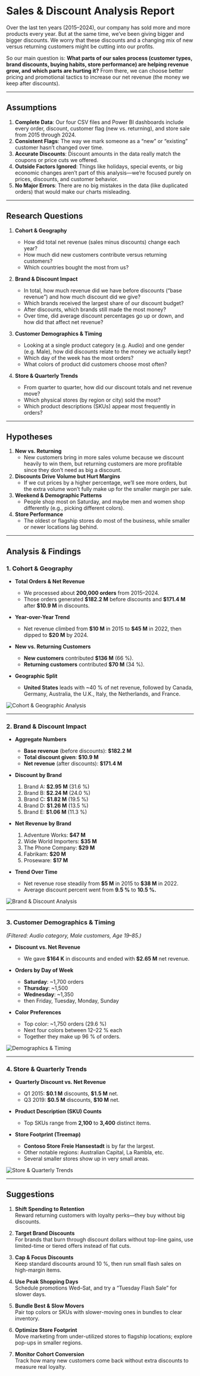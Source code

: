 # Sales & Discount Analysis Report

Over the last ten years (2015–2024), our company has sold more and more products every year. But at the same time, we’ve been giving bigger and bigger discounts. We worry that these discounts and a changing mix of new versus returning customers might be cutting into our profits.

So our main question is: **What parts of our sales process (customer types, brand discounts, buying habits, store performance) are helping revenue grow, and which parts are hurting it?** From there, we can choose better pricing and promotional tactics to increase our net revenue (the money we keep after discounts).

---

## Assumptions

1. **Complete Data**: Our four CSV files and Power BI dashboards include every order, discount, customer flag (new vs. returning), and store sale from 2015 through 2024.  
2. **Consistent Flags**: The way we mark someone as a “new” or “existing” customer hasn’t changed over time.  
3. **Accurate Discounts**: Discount amounts in the data really match the coupons or price cuts we offered.  
4. **Outside Factors Ignored**: Things like holidays, special events, or big economic changes aren’t part of this analysis—we’re focused purely on prices, discounts, and customer behavior.  
5. **No Major Errors**: There are no big mistakes in the data (like duplicated orders) that would make our charts misleading.

---

## Research Questions

1. **Cohort & Geography**  
   - How did total net revenue (sales minus discounts) change each year?  
   - How much did new customers contribute versus returning customers?  
   - Which countries bought the most from us?

2. **Brand & Discount Impact**  
   - In total, how much revenue did we have before discounts (“base revenue”) and how much discount did we give?  
   - Which brands received the largest share of our discount budget?  
   - After discounts, which brands still made the most money?  
   - Over time, did average discount percentages go up or down, and how did that affect net revenue?

3. **Customer Demographics & Timing**  
   - Looking at a single product category (e.g. Audio) and one gender (e.g. Male), how did discounts relate to the money we actually kept?  
   - Which day of the week has the most orders?  
   - What colors of product did customers choose most often?

4. **Store & Quarterly Trends**  
   - From quarter to quarter, how did our discount totals and net revenue move?  
   - Which physical stores (by region or city) sold the most?  
   - Which product descriptions (SKUs) appear most frequently in orders?

---

## Hypotheses

1. **New vs. Returning**  
   - New customers bring in more sales volume because we discount heavily to win them, but returning customers are more profitable since they don’t need as big a discount.  
2. **Discounts Drive Volume but Hurt Margins**  
   - If we cut prices by a higher percentage, we’ll see more orders, but the extra volume won’t fully make up for the smaller margin per sale.  
3. **Weekend & Demographic Patterns**  
   - People shop most on Saturday, and maybe men and women shop differently (e.g., picking different colors).  
4. **Store Performance**  
   - The oldest or flagship stores do most of the business, while smaller or newer locations lag behind.

---

## Analysis & Findings

### 1. Cohort & Geography

- **Total Orders & Net Revenue**  
  - We processed about **200,000 orders** from 2015–2024.  
  - Those orders generated **\$182.2 M** before discounts and **\$171.4 M** after **\$10.9 M** in discounts.

- **Year-over-Year Trend**  
  - Net revenue climbed from **\$10 M** in 2015 to **\$45 M** in 2022, then dipped to **\$20 M** by 2024.

- **New vs. Returning Customers**  
  - **New customers** contributed **\$136 M** (66 %).  
  - **Returning customers** contributed **\$70 M** (34 %).

- **Geographic Split**  
  - **United States** leads with ~40 % of net revenue, followed by Canada, Germany, Australia, the U.K., Italy, the Netherlands, and France.

![Cohort & Geographic Analysis](/mnt/data/41f7e3f4-51ca-4018-827b-e45e7b263768.png)

---

### 2. Brand & Discount Impact

- **Aggregate Numbers**  
  - **Base revenue** (before discounts): **\$182.2 M**  
  - **Total discount given**: **\$10.9 M**  
  - **Net revenue** (after discounts): **\$171.4 M**

- **Discount by Brand**  
  1. Brand A: **\$2.95 M** (31.6 %)  
  2. Brand B: **\$2.24 M** (24.0 %)  
  3. Brand C: **\$1.82 M** (19.5 %)  
  4. Brand D: **\$1.26 M** (13.5 %)  
  5. Brand E: **\$1.06 M** (11.3 %)

- **Net Revenue by Brand**  
  1. Adventure Works: **\$47 M**  
  2. Wide World Importers: **\$35 M**  
  3. The Phone Company: **\$29 M**  
  4. Fabrikam: **\$20 M**  
  5. Proseware: **\$17 M**

- **Trend Over Time**  
  - Net revenue rose steadily from **\$5 M** in 2015 to **\$38 M** in 2022.  
  - Average discount percent went from **9.5 %** to **10.5 %.**

![Brand & Discount Analysis](/mnt/data/7b96ba41-8cc4-4e36-b566-37e3c23cab9f.png)

---

### 3. Customer Demographics & Timing

*(Filtered: Audio category, Male customers, Age 19–85.)*

- **Discount vs. Net Revenue**  
  - We gave **\$164 K** in discounts and ended with **\$2.65 M** net revenue.

- **Orders by Day of Week**  
  - **Saturday**: ~1,700 orders  
  - **Thursday**: ~1,500  
  - **Wednesday**: ~1,350  
  - then Friday, Tuesday, Monday, Sunday

- **Color Preferences**  
  - Top color: ~1,750 orders (29.6 %)  
  - Next four colors between 12–22 % each  
  - Together they make up 96 % of orders.

![Demographics & Timing](/mnt/data/a8a1c2f9-e6e3-4e36-b566-37e3c23cab9f.png)

---

### 4. Store & Quarterly Trends

- **Quarterly Discount vs. Net Revenue**  
  - Q1 2015: **\$0.1 M** discounts, **\$1.5 M** net.  
  - Q3 2019: **\$0.5 M** discounts, **\$10 M** net.

- **Product Description (SKU) Counts**  
  - Top SKUs range from **2,100** to **3,400** distinct items.

- **Store Footprint (Treemap)**  
  - **Contoso Store Freie Hansestadt** is by far the largest.  
  - Other notable regions: Australian Capital, La Rambla, etc.  
  - Several smaller stores show up in very small areas.

![Store & Quarterly Trends](/mnt/data/1b5a0109-d231-4515-8f60-ac28b4d0f248.png)

---

## Suggestions

1. **Shift Spending to Retention**  
   Reward returning customers with loyalty perks—they buy without big discounts.

2. **Target Brand Discounts**  
   For brands that burn through discount dollars without top-line gains, use limited-time or tiered offers instead of flat cuts.

3. **Cap & Focus Discounts**  
   Keep standard discounts around 10 %, then run small flash sales on high-margin items.

4. **Use Peak Shopping Days**  
   Schedule promotions Wed–Sat, and try a “Tuesday Flash Sale” for slower days.

5. **Bundle Best & Slow Movers**  
   Pair top colors or SKUs with slower-moving ones in bundles to clear inventory.

6. **Optimize Store Footprint**  
   Move marketing from under-utilized stores to flagship locations; explore pop-ups in smaller regions.

7. **Monitor Cohort Conversion**  
   Track how many new customers come back without extra discounts to measure real loyalty.
